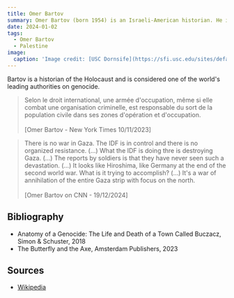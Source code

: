 ```yaml
---
title: Omer Bartov
summary: Omer Bartov (born 1954) is an Israeli-American historian. He is the Samuel Pisar Professor of Holocaust and Genocide Studies at Brown University, where he has taught since 2000.
date: 2024-01-02
tags:
  - Omer Bartov
  - Palestine
image:
  caption: 'Image credit: [USC Dornsife](https://sfi.usc.edu/sites/default/files/backgrounds/2017/04/bartov_hero.jpg)'
---
```


Bartov is a historian of the Holocaust and is considered one of the world's leading authorities on genocide.

> Selon le droit international, une armée d'occupation, même si elle combat une organisation criminelle, est responsable du sort de la population civile dans ses zones d'opération et d'occupation. <br> <br> [Omer Bartov - New York Times 10/11/2023]


> There is no war in Gaza. The IDF is in control and there is no organized resistance. (...) What the IDF is doing thre is destroying Gaza. (...) The reports by soldiers is that they have never seen such a devastation. (...) It looks like Hiroshima, like Germany at the end of the second world war. What is it trying to accomplish? (...) It's a war of annihilation of the entire Gaza strip with focus on the north. <br> <br> [Omer Bartov on CNN - 19/12/2024]

## Bibliography

- Anatomy of a Genocide: The Life and Death of a Town Called Buczacz, Simon & Schuster, 2018
- The Butterfly and the Axe, Amsterdam Publishers, 2023

## Sources

- [Wikipedia](https://en.wikipedia.org/wiki/Omer_Bartov)